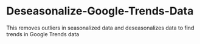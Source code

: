 # Deseasonalize-Google-Trends-Data
This removes outliers in seasonalized data and deseasonalizes data to find trends in Google Trends data
